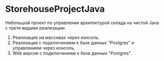 # StorehouseProjectJava
Небольшой проект по управлении архитектурой склада на чистой Java с третя видами реализации:
1) Реализация на массивах через консоль.
2) Реализация с подключением к базе данных "Postgres" и управлением через консоль.
3) Web версия с подключением к базе данных "Postgres". 
